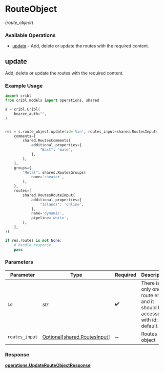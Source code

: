 # RouteObject
(*route_object*)

### Available Operations

* [update](#update) - Add, delete or update the routes with the required content.

## update

Add, delete or update the routes with the required content.

### Example Usage

```python
import cribl
from cribl.models import operations, shared

s = cribl.Cribl(
    bearer_auth="",
)


res = s.route_object.update(id='Van', routes_input=shared.RoutesInput(
    comments=[
        shared.RoutesComments(
            additional_properties={
                "East": 'male',
            },
        ),
    ],
    groups={
        "Metal": shared.RoutesGroups(
            name='cheater',
        ),
    },
    routes=[
        shared.RoutesRouteInput(
            additional_properties={
                "Islands": 'online',
            },
            name='dynamic',
            pipeline='white',
        ),
    ],
))

if res.routes is not None:
    # handle response
    pass
```

### Parameters

| Parameter                                                                  | Type                                                                       | Required                                                                   | Description                                                                |
| -------------------------------------------------------------------------- | -------------------------------------------------------------------------- | -------------------------------------------------------------------------- | -------------------------------------------------------------------------- |
| `id`                                                                       | *str*                                                                      | :heavy_check_mark:                                                         | There is only one route entity and it should be accessed with id: default. |
| `routes_input`                                                             | [Optional[shared.RoutesInput]](../../models/shared/routesinput.md)         | :heavy_minus_sign:                                                         | Routes object                                                              |


### Response

**[operations.UpdateRouteObjectResponse](../../models/operations/updaterouteobjectresponse.md)**

